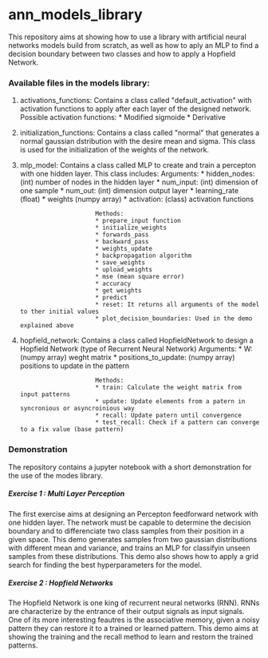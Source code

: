 # ann_models_library

This repository aims at showing how to use a library with artificial neural networks models build from scratch, as well as how to aply an MLP to find a decision boundary between two classes and how to apply a Hopfield Network. 

### Available files in the models library:

  1. activations_functions: Contains a class called "default_activation" with activation functions to apply after each layer of the designed network. Possible activation functions:
                              * Modified sigmoide
                              * Derivative
                          
  2. initialization_functions: Contains a class called "normal" that generates a normal gaussian dstribution with the desire mean and sigma. This class is used for the                                    initialization of the weights of the network. 
  
  3. mlp_model: Contains a class called MLP to create and train a percepton with one hidden layer. This class includes:
                              Arguments:
                              * hidden_nodes: (int) number of nodes in the hidden layer
                              * num_input: (int) dimension of one sample
                              * num_out: (int) dimension output layer 
                              * learning_rate (float)
                              * weights (numpy array)
                              * activation: (class) activation functions
                              
                              Methods:
                              * prepare_input function
                              * initialize_weights
                              * forwards_pass
                              * backward_pass
                              * weights_update
                              * backpropagation algorithm
                              * save_weights 
                              * upload_weights
                              * mse (mean square error)
                              * accuracy 
                              * get weights
                              * predict
                              * reset: It returns all arguments of the model to ther initial values
                              * plot_decision_boundaries: Used in the demo explained above
                              
  4. hopfield_network: Contains a class called HopfieldNetwork to design a Hopfield Network (type of Recurrent Neural Network)
                              Arguments:
                              * W: (numpy array) weght matrix
                              * positions_to_update: (numpy array) positions to update in the pattern 
                              
                              Methods:
                              * train: Calculate the weight matrix from input patterns
                              * update: Update elements from a patern in syncronious or asyncroinious way
                              * recall: Update patern until convergence
                              * test_recall: Check if a pattern can converge to a fix value (base pattern)
                              
 ### Demonstration
 The repository contains a jupyter notebook with a short demonstration for the use of the modes library. 
 
 ##### Exercise 1 : Multi Layer Perception 
The first exercise aims at designing an Percepton feedforward network with one hidden layer. The network must be capable to determine the decision boundary and to differenciate two class samples from their position in a given space. This demo generates samples from two gaussian distributions with different mean and variance, and trains an MLP for classifyin unseen samples from these distributions. This demo also shows how to apply a grid search for finding the best hyperparameters for the model.
 
 ##### Exercise 2 : Hopfield Networks
The Hopfield Network is one king of recurrent neural networks (RNN). RNNs are characterize by the entrance of their output signals as input signals. One of its more interesting feautres is the associative memory, given a noisy pattern they can restore it to a trained or learned pattern. This demo aims at showing the training and the recall method to learn and restorn the trained patterns. 
 
                              
                              
                              
                              

